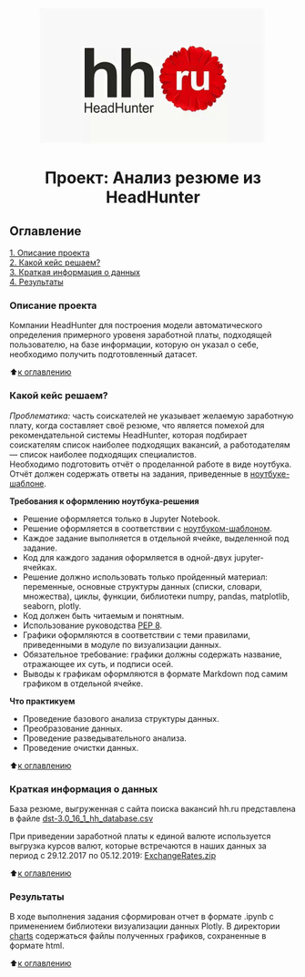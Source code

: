 <center><img src = https://raw.githubusercontent.com/AndreyRysistov/DatasetsForPandas/main/hh%20label.jpg alt="drawing" style="width:400px;"></center>

# <center>Проект: Анализ резюме из HeadHunter</center>

## Оглавление  
[1. Описание проекта](README.md#Описание-проекта)  
[2. Какой кейс решаем?](README.md#Какой-кейс-решаем)  
[3. Краткая информация о данных](README.md#Краткая-информация-о-данных)  
[4. Результаты](README.md#Результаты)

### Описание проекта
Компании HeadHunter для построения модели автоматического определения примерного уровеня заработной платы, подходящей пользователю, на базе информации, которую он указал о себе, необходимо получить подготовленный датасет.

:arrow_up:[к оглавлению](README.md#Оглавление)


### Какой кейс решаем?   
*Проблематика:* часть соискателей не указывает желаемую заработную плату, когда составляет своё резюме, что является помехой для рекомендательной системы HeadHunter, которая подбирает соискателям список наиболее подходящих вакансий, а работодателям — список наиболее подходящих специалистов.  
Необходимо подготовить отчёт о проделанной работе в виде ноутбука. Отчёт должен содержать ответы на задания, приведенные в [ноутбуке-шаблоне](https://lms-cdn.skillfactory.ru/assets/courseware/v1/1577d067038f8073197105c174f05822/asset-v1:SkillFactory+DSPR-2.0+14JULY2021+type@asset+block/Project-1._Ноутбук-шаблон.ipynb).

**Требования к оформлению ноутбука-решения**     
- Решение оформляется только в Jupyter Notebook.
- Решение оформляется в соответствии с [ноутбуком-шаблоном](https://lms-cdn.skillfactory.ru/assets/courseware/v1/1577d067038f8073197105c174f05822/asset-v1:SkillFactory+DSPR-2.0+14JULY2021+type@asset+block/Project-1._Ноутбук-шаблон.ipynb).
- Каждое задание выполняется в отдельной ячейке, выделенной под задание.
- Код для каждого задания оформляется в одной-двух jupyter-ячейках.
- Решение должно использовать только пройденный материал: переменные, основные структуры данных (списки, словари, множества), циклы, функции, библиотеки numpy, pandas, matplotlib, seaborn, plotly.
- Код должен быть читаемым и понятным.
- Использование руководства [PEP 8](https://lms.skillfactory.ru/courses/course-v1:SkillFactory+DSPR-2.0+14JULY2021/jump_to_id/958c1e42860d475999e9f9381dfe8b5a).
- Графики оформляются в соответствии с теми правилами, приведенными в модуле по визуализации данных.
- Обязательное требование: графики должны содержать название, отражающее их суть, и подписи осей.
- Выводы к графикам оформляются в формате Markdown под самим графиком в отдельной ячейке.

**Что практикуем**
- Проведение базового анализа структуры данных.  
- Преобразование данных.  
- Проведение разведывательного анализа.  
- Проведение очистки данных.


:arrow_up:[к оглавлению](README.md#Оглавление)

### Краткая информация о данных
База резюме, выгруженная с сайта поиска вакансий hh.ru представлена в файле
[dst-3.0_16_1_hh_database.csv](https://drive.google.com/file/d/1Kb78mAWYKcYlellTGhIjPI-bCcKbGuTn/view?usp=sharing)

При приведении заработной платы к единой валюте используется выгрузка курсов валют, которые встречаются в наших данных за период с 29.12.2017 по 05.12.2019: [ExchangeRates.zip](https://lms-cdn.skillfactory.ru/assets/courseware/v1/15abf80f45a2f3e93c3274101b451c67/asset-v1:SkillFactory+DSPR-2.0+14JULY2021+type@asset+block/ExchangeRates.zip)
  
:arrow_up:[к оглавлению](README.md#Оглавление)

### Результаты  
В ходе выполнения задания сформирован отчет в формате .ipynb с применением библиотеки визуализации данных Plotly. В директории [charts]() содержаться файлы полученных графиков, сохраненные в формате html.

:arrow_up:[к оглавлению](README.md#Оглавление)